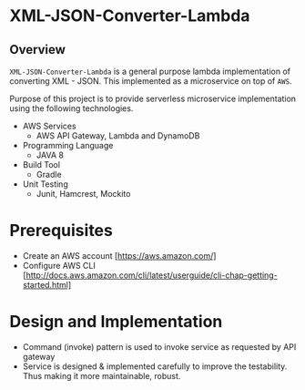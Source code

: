 # XML-JSON-Converter-Lambda

## Overview

`XML-JSON-Converter-Lambda` is a general purpose lambda implementation of converting XML - JSON. This implemented as a microservice on top of `AWS`. 

Purpose of this project is to provide serverless microservice implementation using the following technologies.

- AWS Services
  - AWS API Gateway, Lambda and DynamoDB
- Programming Language
  - JAVA 8
- Build Tool
  - Gradle
- Unit Testing
  - Junit, Hamcrest, Mockito

# Prerequisites
  - Create an AWS account [https://aws.amazon.com/]
  - Configure AWS CLI [http://docs.aws.amazon.com/cli/latest/userguide/cli-chap-getting-started.html]

# Design and Implementation
  - Command (invoke) pattern is used to invoke service as requested by API gateway
  - Service is designed & implemented carefully to improve the testability. Thus making it more maintainable, robust.
